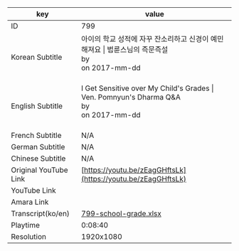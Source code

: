 |  key  |  value  |
|-------|---------|
| ID            | 799 |
| Korean Subtitle | 아이의 학교 성적에 자꾸 잔소리하고 신경이 예민해져요 \| 법륜스님의 즉문즉설<br>by <br>on 2017-mm-dd<br><br>|
| English Subtitle | I Get Sensitive over My Child's Grades \| Ven. Pomnyun's Dharma Q&A<br>by <br>on 2017-mm-dd<br><br>|
| French Subtitle | N/A |
| German Subtitle | N/A |
| Chinese Subtitle | N/A |
| Original YouTube Link  | [https://youtu.be/zEagGHftsLk](https://youtu.be/zEagGHftsLk) |
| YouTube Link  |  |
| Amara Link    |  |
| Transcript(ko/en) | [799-school-grade.xlsx](https://github.com/jungtosociety/dharma-qna/raw/master/sub/799/799-school-grade.xlsx) |
| Playtime | 0:08:40 |
| Resolution | 1920x1080|
